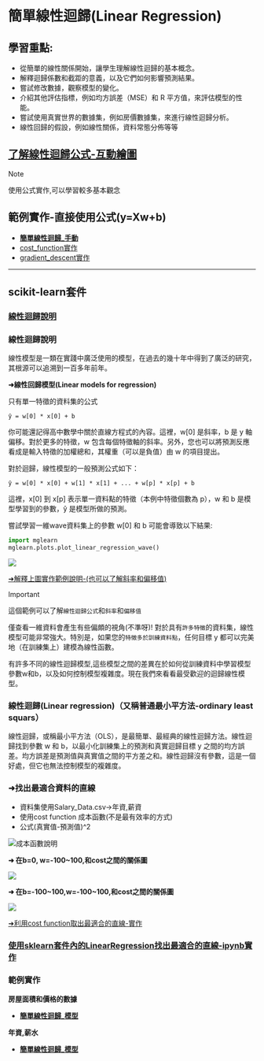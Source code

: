# 簡單線性迴歸(Linear Regression)

## 學習重點:
- 從簡單的線性關係開始，讓學生理解線性迴歸的基本概念。
- 解釋迴歸係數和截距的意義，以及它們如何影響預測結果。
- 嘗試修改數據，觀察模型的變化。
- 介紹其他評估指標，例如均方誤差（MSE）和 R 平方值，來評估模型的性能。
- 嘗試使用真實世界的數據集，例如房價數據集，來進行線性迴歸分析。
- 線性回歸的假設，例如線性關係，資料常態分佈等等

## [了解線性迴歸公式-互動繪圖](./線性迴歸公式繪圖.ipynb)

> [!NOTE]
> 使用公式實作,可以學習較多基本觀念

## 範例實作-直接使用公式(y=Xw+b)
- [**簡單線性迴歸_手動**](./簡單線性迴歸_手動.md)
- [cost_function實作](./cost_function.ipynb)  
- [gradient_descent實作](./gradient_descent.ipynb)

---

## scikit-learn套件

### [線性迴歸說明](./mglearn說明.ipynb)
### 線性迴歸說明
線性模型是一類在實踐中廣泛使用的模型，在過去的幾十年中得到了廣泛的研究，其根源可以追溯到一百多年前年。

**➜線性回歸模型(Linear models for regression)**

只有單一特徵的資料集的公式

```
ŷ = w[0] * x[0] + b
```

你可能還記得高中數學中關於直線方程式的內容。這裡，w[0] 是斜率，b 是 y 軸偏移。對於更多的特徵，w 包含每個特徵軸的斜率。另外，您也可以將預測反應看成是輸入特徵的加權總和，其權重（可以是負值）由 w 的項目提出。

對於迴歸，線性模型的一般預測公式如下：

```
ŷ = w[0] * x[0] + w[1] * x[1] + ... + w[p] * x[p] + b
```

這裡，x[0] 到 x[p] 表示單一資料點的特徵（本例中特徵個數為 p），w 和 b 是模型學習到的參數，ŷ 是模型所做的預測。

嘗試學習一維wave資料集上的參數 w[0] 和 b 可能會導致以下結果:

```python
import mglearn
mglearn.plots.plot_linear_regression_wave()
```

![](./images/pic8.png)


[➜解釋上圖實作範例說明-(也可以了解斜率和偏移值)](./simple_linear_regression.ipynb)

> [!IMPORTANT]
> 這個範例可以了解`線性迴歸公式`和`斜率`和`偏移值`

僅查看一維資料會產生有些偏頗的視角(不準呀)! 對於具有`許多特徵`的資料集，線性模型可能非常強大。特別是，如果您的`特徵多於訓練資料點`，任何目標 y 都可以完美地（在訓練集上）建模為線性函數。

有許多不同的線性迴歸模型,這些模型之間的差異在於如何從訓練資料中學習模型參數w和b，以及如何控制模型複雜度。現在我們來看看最受歡迎的迴歸線性模型。


### 線性迴歸(Linear regression)（又稱普通最小平方法-ordinary least squars）

線性迴歸，或稱最小平方法（OLS），是最簡單、最經典的線性迴歸方法。線性迴歸找到參數 w 和 b，以最小化訓練集上的預測和真實迴歸目標 y 之間的均方誤差。均方誤差是預測值與真實值之間的平方差之和。線性迴歸沒有參數，這是一個好處，但它也無法控制模型的複雜度。

### ➜找出最適合資料的直線  
- 資料集使用Salary_Data.csv->年資,薪資
- 使用cost function 成本函數(不是最有效率的方式)
- 公式(真實值-預測值)^2

![成本函數說明](./images/pic2.png)

**➜ 在b=0, w=-100\~100,和cost之間的關係圖**

![](./images/pic3.png)

**➜ 在b=-100\~100,w=-100\~100,和cost之間的關係圖**

![](./images/pic4.png)

[➜利用cost function取出最適合的直線-實作](./cost_function.ipynb)

### [使用sklearn套件內的LinearRegression找出最適合的直線-ipynb實作](./sklearn實_薪資_年資.ipynb)







### 範例實作
**房屋面積和價格的數據**

- [**簡單線性迴歸_模型**](./sklearn實作1.ipynb)

**年資,薪水**

- [**簡單線性迴歸_模型**](./sklearn實_薪資_年資.ipynb)
